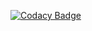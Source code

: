 
[![Codacy Badge](https://api.codacy.com/project/badge/Grade/1bfe1df379ca4d62b6dd23ebf686cfdb)](https://app.codacy.com/gh/TEJASWINIDODAMANI/Stepin_Bank-management-system?utm_source=github.com&utm_medium=referral&utm_content=TEJASWINIDODAMANI/Stepin_Bank-management-system&utm_campaign=Badge_Grade_Settings)


